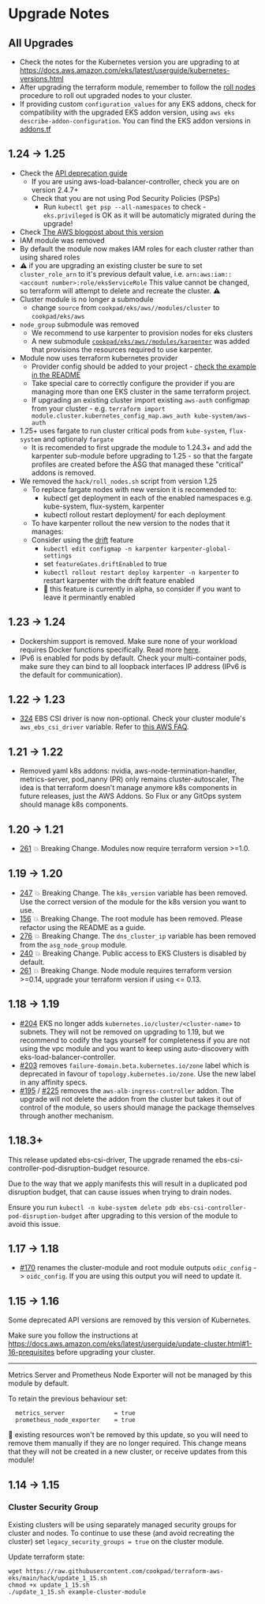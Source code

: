 # Upgrade Notes

## All Upgrades

* Check the notes for the Kubernetes version you are upgrading to at https://docs.aws.amazon.com/eks/latest/userguide/kubernetes-versions.html
* After upgrading the terraform module, remember to follow the [roll nodes](docs/roll_nodes.md) procedure to roll out upgraded nodes to your cluster.
* If providing custom `configuration_values` for any EKS addons, check for compatibility with the upgraded EKS addon version, using `aws eks describe-addon-configuration`. You can find the EKS addon versions in [addons.tf](modules/cluster/addons.tf)

## 1.24 -> 1.25
 * Check the [API deprecation guide](https://kubernetes.io/docs/reference/using-api/deprecation-guide/#v1-25)
   * If you are using aws-load-balancer-controller, check you are on version 2.4.7+
   * Check that you are not using Pod Security Policies (PSPs)
     * Run `kubectl get psp --all-namespaces` to check - `eks.privileged` is OK as it will be automaticly migrated during the upgrade!
 * Check [The AWS blogpost about this version](https://aws.amazon.com/blogs/containers/amazon-eks-now-supports-kubernetes-version-1-25/)
 * IAM module was removed
  * By default the module now makes IAM roles for each cluster rather than using shared roles
  * ⚠️  if you are upgrading an existing cluster be sure to set `cluster_role_arn` to it's previous default value, i.e. `arn:aws:iam::<account number>:role/eksServiceRole` This value cannot be changed, so terraform will attempt to delete and recreate the cluster. ⚠️
 * Cluster module is no longer a submodule
   * change `source` from `cookpad/eks/aws//modules/cluster` to `cookpad/eks/aws`
 * `node_group` submodule was removed
   * We recommend to use karpenter to provision nodes for eks clusters
   * A new submodule [`cookpad/eks/aws//modules/karpenter`](https://github.com/cookpad/terraform-aws-eks/tree/release-1-25/modules/karpenter) was added that provisions the resources required to use karpenter.
 * Module now uses terraform kubernetes provider
   * Provider config should be added to your project - [check the example in the README](https://github.com/cookpad/terraform-aws-eks/tree/release-1-25#using-this-module)
   * Take special care to correctly configure the provider if you are managing more than one EKS cluster in the same terraform project.
   * If upgrading an existing cluster import existing `aws-auth` configmap from your cluster - e.g. `terraform import module.cluster.kubernetes_config_map.aws_auth kube-system/aws-auth`
 * 1.25+ uses fargate to run cluster critical pods from `kube-system`, `flux-system` and optionaly `fargate`
   * It is recomended to first upgrade the module to 1.24.3+ and add the karpenter sub-module before upgrading to 1.25 - so that the fargate profiles are created
     before the ASG that managed these "critical" addons is removed.
 * We removed the `hack/roll_nodes.sh` script from version 1.25
   * To replace fargate nodes with new version it is recomended to:
     * kubectl get deployment in each of the enabled namespaces e.g. kube-system, flux-system, karpenter
     * kubectl rollout restart deployment/<name> for each deployment
   * To have karpenter rollout the new version to the nodes that it manages:
    * Consider using the [drift](https://karpenter.sh/preview/concepts/disruption/#drift) feature
      * `kubectl edit configmap -n karpenter karpenter-global-settings`
      * set `featureGates.driftEnabled` to true
      * `kubectl rollout restart deploy karpenter -n karpenter` to restart karpenter with the drift feature enabled
      * 📝 this feature is currently in alpha, so consider if you want to leave it perminantly enabled

## 1.23 -> 1.24
 * Dockershim support is removed. Make sure none of your workload requires Docker functions specifically. Read more [here](https://docs.aws.amazon.com/eks/latest/userguide/dockershim-deprecation.html).
 * IPv6 is enabled for pods by default. Check your multi-container pods, make sure they can bind to all loopback interfaces IP address (IPv6 is the default for communication).

## 1.22 -> 1.23
 * [324](https://github.com/cookpad/terraform-aws-eks/pull/324) EBS CSI driver is now non-optional. Check your cluster module's `aws_ebs_csi_driver` variable. Refer to [this AWS FAQ](https://docs.aws.amazon.com/eks/latest/userguide/ebs-csi-migration-faq.html).

## 1.21 -> 1.22
 * Removed yaml k8s addons: nvidia, aws-node-termination-handler, metrics-server, pod_nanny (PR) only remains cluster-autoscaler, The idea is that terraform doesn't manage anymore k8s components in future releases, just the AWS Addons. So Flux or any GitOps system should manage k8s components.

## 1.20 -> 1.21
 * [261](https://github.com/cookpad/terraform-aws-eks/issues/267/) 💥 Breaking Change. Modules now require terraform version >=1.0.

## 1.19 -> 1.20
 * [247](https://github.com/cookpad/terraform-aws-eks/pull/247) 💥 Breaking Change. The `k8s_version` variable has been removed. Use the correct version of the module for the k8s version you want to use.
 * [156](https://github.com/cookpad/terraform-aws-eks/issues/156) 💥 Breaking Change. The root module has been removed. Please refactor using the README as a guide.
 * [276](https://github.com/cookpad/terraform-aws-eks/pull/276) 💥 Breaking Change. The `dns_cluster_ip` variable has been removed from the `asg_node_group` module.
 * [240](https://github.com/cookpad/terraform-aws-eks/pull/240/) 💥 Breaking Change. Public access to EKS Clusters is disabled by default.
 * [261](https://github.com/cookpad/terraform-aws-eks/pull/261/) 💥 Breaking Change. Node module requires terraform version >=0.14, upgrade your terraform version if using <= 0.13.

## 1.18 -> 1.19

 * [#204](https://github.com/cookpad/terraform-aws-eks/pull/204) EKS no longer adds `kubernetes.io/cluster/<cluster-name>` to subnets. They will not be removed on upgrading to 1.19, but we recommend to codify the tags yourself for completeness if you are not using the vpc module and you want to keep using auto-discovery with eks-load-balancer-controller.
 * [#203](https://github.com/cookpad/terraform-aws-eks/pull/203) removes `failure-domain.beta.kubernetes.io/zone` label which is deprecated in favour of `topology.kubernetes.io/zone`. Use the new label in any affinity specs.
 * [#195](https://github.com/cookpad/terraform-aws-eks/pull/295) / [#225](https://github.com/cookpad/terraform-aws-eks/pull/225) removes the `aws-alb-ingress-controller` addon. The upgrade will not delete the addon from the cluster but takes it out of control of the module, so users should manage the package themselves through another mechanism.

## 1.18.3+

This release updated ebs-csi-driver, 
The upgrade renamed the ebs-csi-controller-pod-disruption-budget resource.

Due to the way that we apply manifests this will result in a duplicated pod disruption
budget, that can cause issues when trying to drain nodes.

Ensure you run `kubectl -n kube-system delete pdb ebs-csi-controller-pod-disruption-budget`
after upgrading to this version of the module to avoid this issue.


## 1.17 -> 1.18

 * [#170](https://github.com/cookpad/terraform-aws-eks/pull/170) renames the cluster-module and root module outputs
`odic_config` -> `oidc_config`. If you are using this output you will need to update it.

## 1.15 -> 1.16

Some deprecated API versions are removed by this version of Kubernetes.

Make sure you follow the instructions at https://docs.aws.amazon.com/eks/latest/userguide/update-cluster.html#1-16-prequisites
before upgrading your cluster.

---

Metrics Server and Prometheus Node Exporter will not be managed by this module
by default.

To retain the previous behaviour set:

```
  metrics_server              = true
  prometheus_node_exporter    = true
```

📝 existing resources won't be removed by this update, so you will need to remove
them manually if they are no longer required. This change means that they will not
be created in a new cluster, or receive updates from this module!

## 1.14 -> 1.15

### Cluster Security Group

Existing clusters will be using separately managed security groups for cluster
and nodes. To continue to use these (and avoid recreating the cluster) set
`legacy_security_groups = true` on the cluster module.

Update terraform state:

```shell
wget https://raw.githubusercontent.com/cookpad/terraform-aws-eks/main/hack/update_1_15.sh
chmod +x update_1_15.sh
./update_1_15.sh example-cluster-module
```
